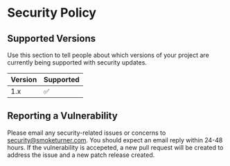 # Security Policy

## Supported Versions

Use this section to tell people about which versions of your project are
currently being supported with security updates.

| Version | Supported          |
| ------- | ------------------ |
| 1.x     | :white_check_mark: |

## Reporting a Vulnerability

Please email any security-related issues or concerns to security@smoketurner.com.
You should expect an email reply within 24-48 hours. If the vulnerability is accepeted,
a new pull request will be created to address the issue and a new patch release
created.
